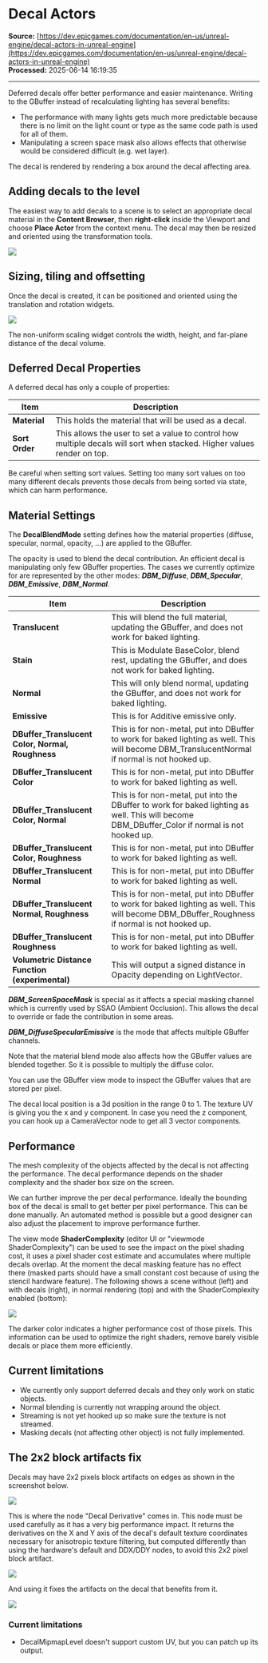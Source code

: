 # Decal Actors

**Source:** [https://dev.epicgames.com/documentation/en-us/unreal-engine/decal-actors-in-unreal-engine](https://dev.epicgames.com/documentation/en-us/unreal-engine/decal-actors-in-unreal-engine)  
**Processed:** 2025-06-14 16:19:35

---

Deferred decals offer better performance and easier maintenance. Writing to the GBuffer instead of recalculating lighting has several benefits:

-   The performance with many lights gets much more predictable because there is no limit on the light count or type as the same code path is used for all of them.
-   Manipulating a screen space mask also allows effects that otherwise would be considered difficult (e.g. wet layer).

The decal is rendered by rendering a box around the decal affecting area.

## Adding decals to the level

The easiest way to add decals to a scene is to select an appropriate decal material in the **Content Browser**, then **right-click** inside the Viewport and choose **Place Actor** from the context menu. The decal may then be resized and oriented using the transformation tools.

![](https://d1iv7db44yhgxn.cloudfront.net/documentation/images/5fffbdcf-92ab-49b5-a3b8-c08388da9185/decal_1.png)

## Sizing, tiling and offsetting

Once the decal is created, it can be positioned and oriented using the translation and rotation widgets.

![](https://d1iv7db44yhgxn.cloudfront.net/documentation/images/21bdb2ad-f3ec-4eb8-8ff6-8a7887122f16/decal_2.png)

The non-uniform scaling widget controls the width, height, and far-plane distance of the decal volume.

## Deferred Decal Properties

A deferred decal has only a couple of properties:

| Item | Description |
| --- | --- |
| **Material** | This holds the material that will be used as a decal. |
| **Sort Order** | This allows the user to set a value to control how multiple decals will sort when stacked. Higher values render on top. |

Be careful when setting sort values. Setting too many sort values on too many different decals prevents those decals from being sorted via state, which can harm performance.

## Material Settings

The **DecalBlendMode** setting defines how the material properties (diffuse, specular, normal, opacity, ...) are applied to the GBuffer.

The opacity is used to blend the decal contribution. An efficient decal is manipulating only few GBuffer properties. The cases we currently optimize for are represented by the other modes: ***DBM\_Diffuse***, ***DBM\_Specular***, ***DBM\_Emissive***, ***DBM\_Normal***.

| Item | Description |
| --- | --- |
| **Translucent** | This will blend the full material, updating the GBuffer, and does not work for baked lighting. |
| **Stain** | This is Modulate BaseColor, blend rest, updating the GBuffer, and does not work for baked lighting. |
| **Normal** | This will only blend normal, updating the GBuffer, and does not work for baked lighting. |
| **Emissive** | This is for Additive emissive only. |
| **DBuffer\_Translucent Color, Normal, Roughness** | This is for non-metal, put into DBuffer to work for baked lighting as well. This will become DBM\_TranslucentNormal if normal is not hooked up. |
| **DBuffer\_Translucent Color** | This is for non-metal, put into DBuffer to work for baked lighting as well. |
| **DBuffer\_Translucent Color, Normal** | This is for non-metal, put into the DBuffer to work for baked lighting as well. This will become DBM\_DBuffer\_Color if normal is not hooked up. |
| **DBuffer\_Translucent Color, Roughness** | This is for non-metal, put into DBuffer to work for baked lighting as well. |
| **DBuffer\_Translucent Normal** | This is for non-metal, put into DBuffer to work for baked lighting as well. |
| **DBuffer\_Translucent Normal, Roughness** | This is for non-metal, put into DBuffer to work for baked lighting as well. This will become DBM\_DBuffer\_Roughness if normal is not hooked up. |
| **DBuffer\_Translucent Roughness** | This is for non-metal, put into DBuffer to work for baked lighting as well. |
| **Volumetric Distance Function (experimental)** | This will output a signed distance in Opacity depending on LightVector. |

***DBM\_ScreenSpaceMask*** is special as it affects a special masking channel which is currently used by SSAO (Ambient Occlusion). This allows the decal to override or fade the contribution in some areas.

***DBM\_DiffuseSpecularEmissive*** is the mode that affects multiple GBuffer channels.

Note that the material blend mode also affects how the GBuffer values are blended together. So it is possible to multiply the diffuse color.

You can use the GBuffer view mode to inspect the GBuffer values that are stored per pixel.

The decal local position is a 3d position in the range 0 to 1. The texture UV is giving you the x and y component. In case you need the z component, you can hook up a CameraVector node to get all 3 vector components.

## Performance

The mesh complexity of the objects affected by the decal is not affecting the performance. The decal performance depends on the shader complexity and the shader box size on the screen.

We can further improve the per decal performance. Ideally the bounding box of the decal is small to get better per pixel performance. This can be done manually. An automated method is possible but a good designer can also adjust the placement to improve performance further.

The view mode **ShaderComplexity** (editor UI or "viewmode ShaderComplexity") can be used to see the impact on the pixel shading cost, it uses a pixel shader cost estimate and accumulates where multiple decals overlap. At the moment the decal masking feature has no effect there (masked parts should have a small constant cost because of using the stencil hardware feature). The following shows a scene without (left) and with decals (right), in normal rendering (top) and with the ShaderComplexity enabled (bottom):

![](https://d1iv7db44yhgxn.cloudfront.net/documentation/images/69ae1b9d-773c-4e4f-9359-29c9b12f2abc/decalshadercomplexity.jpg)

The darker color indicates a higher performance cost of those pixels. This information can be used to optimize the right shaders, remove barely visible decals or place them more efficiently.

## Current limitations

-   We currently only support deferred decals and they only work on static objects.
-   Normal blending is currently not wrapping around the object.
-   Streaming is not yet hooked up so make sure the texture is not streamed.
-   Masking decals (not affecting other object) is not fully implemented.

## The 2x2 block artifacts fix

Decals may have 2x2 pixels block artifacts on edges as shown in the screenshot below.

![](https://d1iv7db44yhgxn.cloudfront.net/documentation/images/3b5bff61-b46a-4f0d-a871-b3c4d6b4b58a/2x2_artifacts.png)

This is where the node "Decal Derivative" comes in. This node must be used carefully as it has a very big performance impact. It returns the derivatives on the X and Y axis of the decal's default texture coordinates necessary for anisotropic texture filtering, but computed differently than using the hardware's default and DDX/DDY nodes, to avoid this 2x2 pixel block artifact.

![](https://d1iv7db44yhgxn.cloudfront.net/documentation/images/1fb9712b-103c-4d2c-927f-1e668dd59e71/decal_derivative.png)

And using it fixes the artifacts on the decal that benefits from it.

![](https://d1iv7db44yhgxn.cloudfront.net/documentation/images/adb8ba5f-fb2d-4cd9-9aeb-4aeb51f6b96e/2x2_no_artifacts.png)

### Current limitations

-   DecalMipmapLevel doesn't support custom UV, but you can patch up its output.